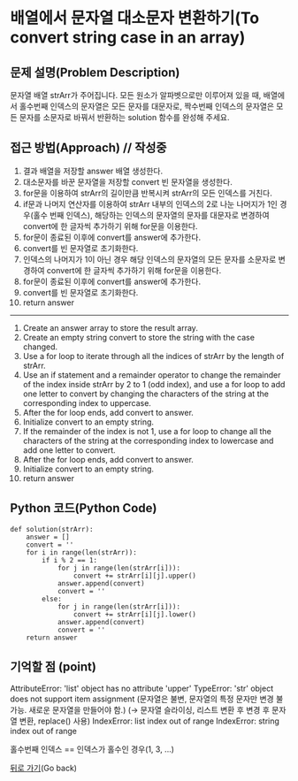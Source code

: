 # 배열에서 문자열 대소문자 변환하기(To convert string case in an array)

## 문제 설명(Problem Description)
문자열 배열 strArr가 주어집니다. 모든 원소가 알파벳으로만 이루어져 있을 때, 배열에서 홀수번째 인덱스의 문자열은 모든 문자를 대문자로, 짝수번째 인덱스의 문자열은 모든 문자를 소문자로 바꿔서 반환하는 solution 함수를 완성해 주세요.

## 접근 방법(Approach) // 작성중
1. 결과 배열을 저장할 answer 배열 생성한다.
2. 대소문자를 바꾼 문자열을 저장할 convert 빈 문자열을 생성한다.
3. for문을 이용하여 strArr의 길이만큼 반복시켜 strArr의 모든 인덱스를 거친다.
4. if문과 나머지 연산자를 이용하여 strArr 내부의 인덱스의 2로 나눈 나머지가 1인 경우(홀수 번째 인덱스), 해당하는 인덱스의 문자열의 문자를 대문자로 변경하여 convert에 한 글자씩 추가하기 위해 for문을 이용한다.
5. for문이 종료된 이후에 convert를 answer에 추가한다.
6. convert를 빈 문자열로 초기화한다.
7. 인덱스의 나머지가 1이 아닌 경우 해당 인덱스의 문자열의 모든 문자를 소문자로 변경하여 convert에 한 글자씩 추가하기 위해 for문을 이용한다.
8. for문이 종료된 이후에 convert를 answer에 추가한다.
9. convert를 빈 문자열로 초기화한다.
10. return answer

---

1. Create an answer array to store the result array.
2. Create an empty string convert to store the string with the case changed.
3. Use a for loop to iterate through all the indices of strArr by the length of strArr.
4. Use an if statement and a remainder operator to change the remainder of the index inside strArr by 2 to 1 (odd index), and use a for loop to add one letter to convert by changing the characters of the string at the corresponding index to uppercase.
5. After the for loop ends, add convert to answer.
6. Initialize convert to an empty string.
7. If the remainder of the index is not 1, use a for loop to change all the characters of the string at the corresponding index to lowercase and add one letter to convert.
8. After the for loop ends, add convert to answer.
9. Initialize convert to an empty string.
10. return answer
   
## Python 코드(Python Code)
```
def solution(strArr):
    answer = []
    convert = ''
    for i in range(len(strArr)):
        if i % 2 == 1:
            for j in range(len(strArr[i])):
                convert += strArr[i][j].upper()
            answer.append(convert)
            convert = ''
        else:
            for j in range(len(strArr[i])):
                convert += strArr[i][j].lower()
            answer.append(convert)
            convert = ''
    return answer
```

## 기억할 점 (point)
AttributeError: 'list' object has no attribute 'upper'
TypeError: 'str' object does not support item assignment (문자열은 불변, 문자열의 특정 문자만 변경 불가능. 새로운 문자열을 만들어야 함.)
(-> 문자열 슬라이싱, 리스트 변환 후 변경 후 문자열 변환, replace() 사용)
IndexError: list index out of range
IndexError: string index out of range

홀수번째 인덱스 == 인덱스가 홀수인 경우(1, 3, ...)

[뒤로 가기](../README.md)(Go back)
